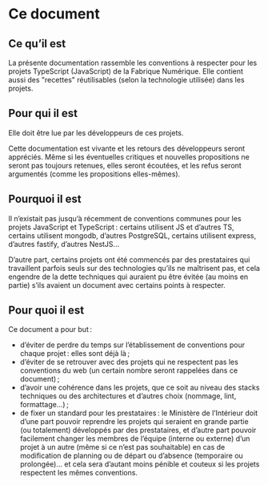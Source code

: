 # Ce document

## Ce qu’il est

La présente documentation rassemble les conventions à respecter pour les projets TypeScript (JavaScript) de la Fabrique Numérique. Elle contient aussi des "recettes" réutilisables (selon la technologie utilisée) dans les projets.

## Pour qui il est

Elle doit être lue par les développeurs de ces projets.

Cette documentation est vivante et les retours des développeurs seront appréciés. Même si les éventuelles critiques et nouvelles propositions ne seront pas toujours retenues, elles seront écoutées, et les refus seront argumentés (comme les propositions elles-mêmes).

## Pourquoi il est

Il n’existait pas jusqu’à récemment de conventions communes pour les projets JavaScript et TypeScript : certains utilisent JS et d’autres TS, certains utilisent mongodb, d’autres PostgreSQL, certains utilisent express, d’autres fastify, d’autres NestJS...

D’autre part, certains projets ont été commencés par des prestataires qui travaillent parfois seuls sur des technologies qu’ils ne maîtrisent pas, et cela engendre de la dette techniques qui auraient pu être évitée (au moins en partie) s’ils avaient un document avec certains points à respecter.

## Pour quoi il est

Ce document a pour but :

- d’éviter de perdre du temps sur l’établissement de conventions pour chaque projet : elles sont déjà là ;
- d’éviter de se retrouver avec des projets qui ne respectent pas les conventions du web (un certain nombre seront rappelées dans ce document) ;
- d’avoir une cohérence dans les projets, que ce soit au niveau des stacks techniques ou des architectures et d’autres choix (nommage, lint, formattage...) ;
- de fixer un standard pour les prestataires : le Ministère de l’Intérieur doit d’une part pouvoir reprendre les projets qui seraient en grande partie (ou totalement) développés par des prestataires, et d’autre part pouvoir facilement changer les membres de l’équipe (interne ou externe) d’un projet à un autre (même si ce n’est pas souhaitable) en cas de modification de planning ou de départ ou d’absence (temporaire ou prolongée)... et cela sera d’autant moins pénible et couteux si les projets respectent les mêmes conventions.
